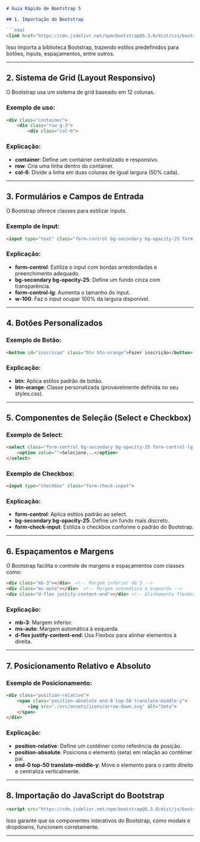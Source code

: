 ```markdown
# Guia Rápido de Bootstrap 5

## 1. Importação do Bootstrap

```html
<link href="https://cdn.jsdelivr.net/npm/bootstrap@5.3.0/dist/css/bootstrap.min.css" rel="stylesheet">
```
Isso importa a biblioteca Bootstrap, trazendo estilos predefinidos para botões, inputs, espaçamentos, entre outros.

---

## 2. Sistema de Grid (Layout Responsivo)

O Bootstrap usa um sistema de grid baseado em 12 colunas.

### Exemplo de uso:

```html
<div class="container">
    <div class="row g-3">
        <div class="col-6">
```

### Explicação:
- **container**: Define um container centralizado e responsivo.
- **row**: Cria uma linha dentro do container.
- **col-6**: Divide a linha em duas colunas de igual largura (50% cada).

---

## 3. Formulários e Campos de Entrada

O Bootstrap oferece classes para estilizar inputs.

### Exemplo de Input:

```html
<input type="text" class="form-control bg-secondary bg-opacity-25 form-control-lg w-100">
```

### Explicação:
- **form-control**: Estiliza o input com bordas arredondadas e preenchimento adequado.
- **bg-secondary bg-opacity-25**: Define um fundo cinza com transparência.
- **form-control-lg**: Aumenta o tamanho do input.
- **w-100**: Faz o input ocupar 100% da largura disponível.

---

## 4. Botões Personalizados

### Exemplo de Botão:

```html
<button id="inscricao" class="btn btn-orange">Fazer inscrição</button>
```

### Explicação:
- **btn**: Aplica estilos padrão de botão.
- **btn-orange**: Classe personalizada (provavelmente definida no seu styles.css).

---

## 5. Componentes de Seleção (Select e Checkbox)

### Exemplo de Select:

```html
<select class="form-control bg-secondary bg-opacity-25 form-control-lg w-100">
    <option value="">Selecione...</option>
</select>
```

### Exemplo de Checkbox:

```html
<input type="checkbox" class="form-check-input">
```

### Explicação:
- **form-control**: Aplica estilos padrão ao select.
- **bg-secondary bg-opacity-25**: Define um fundo mais discreto.
- **form-check-input**: Estiliza o checkbox conforme o padrão do Bootstrap.

---

## 6. Espaçamentos e Margens

O Bootstrap facilita o controle de margens e espaçamentos com classes como:

```html
<div class="mb-3"></div>  <!-- Margem inferior de 3 -->
<div class="ms-auto"></div>  <!-- Margem automática à esquerda -->
<div class="d-flex justify-content-end"></div> <!-- Alinhamento flexbox -->
```

### Explicação:
- **mb-3**: Margem inferior.
- **ms-auto**: Margem automática à esquerda.
- **d-flex justify-content-end**: Usa Flexbox para alinhar elementos à direita.

---

## 7. Posicionamento Relativo e Absoluto

### Exemplo de Posicionamento:

```html
<div class="position-relative">
    <span class="position-absolute end-0 top-50 translate-middle-y">
        <img src="./src/assets/icons/arrow-down.svg" alt="Seta">
    </span>
</div>
```

### Explicação:
- **position-relative**: Define um contêiner como referência de posição.
- **position-absolute**: Posiciona o elemento (seta) em relação ao contêiner pai.
- **end-0 top-50 translate-middle-y**: Move o elemento para o canto direito e centraliza verticalmente.

---

## 8. Importação do JavaScript do Bootstrap

```html
<script src="https://cdn.jsdelivr.net/npm/bootstrap@5.3.0/dist/js/bootstrap.bundle.min.js"></script>
```

Isso garante que os componentes interativos do Bootstrap, como modais e dropdowns, funcionem corretamente.

---

